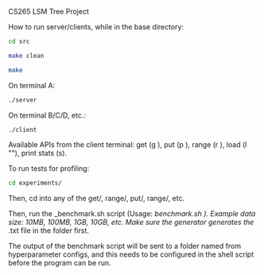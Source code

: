 CS265 LSM Tree Project

How to run server/clients, while in the base directory:

```bash
cd src
```

```bash
make clean
```

```bash
make
```

On terminal A: 
```bash
./server
```

On terminal B/C/D, etc.:
```bash
./client
```

Available APIs from the client terminal: get (g <key>), put (p <key> <val>), range (r <min-key> <max-key>), load (l "<file-location>"), print stats (s).

To run tests for profiling:
```bash
cd experiments/
```
Then, cd into any of the get/, range/, put/, range/, etc.

Then, run the <operation>_benchmark.sh script (Usage: <operation>_benchmark.sh <data-size>). 
Example data size: 10MB, 100MB, 1GB, 10GB, etc. Make sure the generator generates the <data-size>_<operation>.txt file in the folder first.

The output of the benchmark script will be sent to a folder named from hyperparameter configs, and this needs to be configured in the shell script before the program can be run. 









